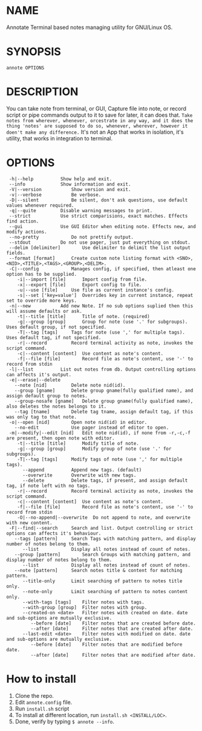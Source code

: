 # NAME

Annotate Terminal based notes managing utility for GNU/Linux OS.

# SYNOPSIS
	annote OPTIONS

# DESCRIPTION
 You can take note from terminal, or GUI, Capture file into note, or record script or pipe commands output to it to save for later, it can does that. 
`Take notes from wherever, whenever, orcestrate in any way, and it does the thing 'notes' are supposed to do so, whenever, wherever, however it doen't make any difference.`
 It's not an App that works in isolation, it's utility, that works in integration to terminal.

# OPTIONS
	 -h|--help			Show help and exit.
	 --info				Show information and exit.
	 -V|--version			Show version and exit.
	 -v|--verbose			Be verbose.
	 -D|--silent			Be silent, don't ask questions, use default values whenever required.
	 -q|--quite			Disable warning messages to print.
	 --strict			Use strict comparisions, exact matches. Effects find action.
	 --gui				Use GUI Editor when editing note. Effects new, and modify actions.
	 --no-pretty			Do not prettify output.
	 --stdout			Do not use pager, just put everything on stdout.
	 --delim [delimiter]		Use delimiter to delimit the list output fields.
	 --format [format]		Create custom note listing format with <SNO>,<NID>,<TITLE>,<TAGS>,<GROUP>,<DELIM>.
	 -C|--config			Manages config, if specified, then atleast one option has to be supplied.
	    -i|--import [file]		Import config from file.
	    -x|--export [file]		Export config to file.
	    -u|--use [file]		Use file as current instance's config.
	    -s|--set ['key=value']	Overrides key in current instance, repeat set to override more keys.
	 -n|--new			Add new Note. If no sub options suplied then this will assume defaults or ask.
	    -t|--title [title]		Title of note. (required)
	    -g|--group [group]		Group for note (use '.' for subgroups). Uses default group, if not specified.
	    -T|--tag [tags]		Tags for note (use ',' for multiple tags). Uses default tag, if not specified.
	    -r|--record			Record terminal activity as note, invokes the script command.
	    -c|--content [content]	Use content as note's content.
	    -f|--file [file]		Record file as note's content, use '-' to record from stdin
	 -l|--list			List out notes from db. Output controlling options can affects it's output.
	 -e|--erase|--delete
	   --note [nid]			Delete note nid(id).
	   --group [gname]		Delete group gname(fully qualified name), and assign default group to notes.
	   --group-nosafe [gname]	Delete group gname(fully qualified name), also deletes the notes belongs to it.
	   --tag [tname]		Delete tag tname, assign default tag, if this was only tag to that note.
	 -o|--open [nid]		Open note nid(id) in editor.
	   --no-edit			Use pager instead of editor to open.
	 -m|--modify|--edit [nid]	Edit note nid(id), if none from -r,-c,-f are present, then open note with editor.
	    -t|--title [title]		Modify title of note.
	    -g|--group [group]		Modify group of note (use '.' for subgroups).
	    -T|--tag [tags]		Modify tags of note (use ',' for multiple tags).
	      --append			Append new tags. (default)
	      --overwrite		Overwrite with new tags.
	      --delete			Delete tags, if present, and assign default tag, if note left with no tags.
	    -r|--record			Record terminal activity as note, invokes the script command.
	    -c|--content [content]	Use content as note's content.
	    -f|--file [file]		Record file as note's content, use '-' to record from stdin
	    -O|--no-append|--overwrite	Do not append to note, and overwrite with new content.
	 -F|--find|--search		Search and list. Output controlling or strict options can affects it's behaviour.
	   --tags [pattern]		Search Tags with matching pattern, and display number of notes belong to them.
	      --list			Display all notes instead of count of notes.
	   --group [pattern]		Search Groups with matching pattern, and display number of notes belong to them.
	      --list			Display all notes instead of count of notes.
	   --note [pattern]		Search notes title & content for matching pattern.
	      --title-only		Limit searching of pattern to notes title only.
	      --note-only		Limit searching of pattern to notes content only.
	      --with-tags [tags]	Filter notes with tags.
	      --with-group [group]	Filter notes with group.
	      --created-on <date>	Filter notes with created on date. date and sub-options are mutually exclusive.
	         --before [date]	Filter notes that are created before date.
	         --after [date]		Filter notes that are created after date.
	      --last-edit <date>	Filter notes with modified on date. date and sub-options are mutually exclusive.
	         --before [date]	Filter notes that are modified before date.
	         --after [date]		Filter notes that are modified after date.

# How to install
1. Clone the repo.
2. Edit `annote.config` file.
3. Run `install.sh` script
4. To install at different location, run `install.sh <INSTALL/LOC>`.
5. Done, verify by typing `$ annote --info`.

